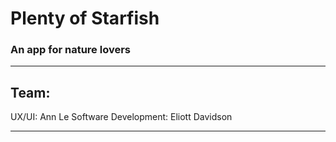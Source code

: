 # Plenty of Starfish
### An app for nature lovers
***
## Team:
UX/UI: Ann Le
Software Development: Eliott Davidson
***